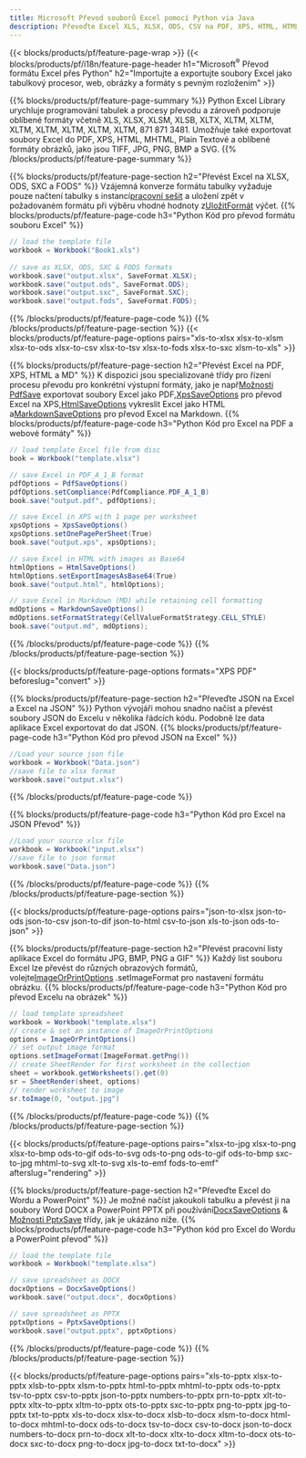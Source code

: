 ```yaml
---
title: Microsoft Převod souborů Excel pomocí Python via Java
description: Převeďte Excel XLS, XLSX, ODS, CSV na PDF, XPS, HTML, HTML, JPEG, JPEG, JPEG, 43 z mnoha dalších 0817 a 16 pouze populárních formátů 1 kód.
---
```

{{< blocks/products/pf/feature-page-wrap >}}
{{< blocks/products/pf/i18n/feature-page-header h1="Microsoft<sup>&reg;</sup> Převod formátu Excel přes Python" h2="Importujte a exportujte soubory Excel jako tabulkový procesor, web, obrázky a formáty s pevným rozložením" >}}

{{% blocks/products/pf/feature-page-summary %}}
Python Excel Library urychluje programování tabulek a procesy převodu a zároveň podporuje oblíbené formáty včetně XLS, XLSX, XLSM, XLSB, XLTX, XLTM, XLTM, XLTM, XLTM, XLTM, XLTM, XLTM, 871 871 3481. Umožňuje také exportovat soubory Excel do PDF, XPS, HTML, MHTML, Plain Textové a oblíbené formáty obrázků, jako jsou TIFF, JPG, PNG, BMP a SVG.
{{% /blocks/products/pf/feature-page-summary %}}

{{% blocks/products/pf/feature-page-section h2="Převést Excel na XLSX, ODS, SXC a FODS" %}}
 Vzájemná konverze formátu tabulky vyžaduje pouze načtení tabulky s instancí[pracovní sešit](https://reference.aspose.com/cells/python/asposecells.api/Workbook) a uložení zpět v požadovaném formátu při výběru vhodné hodnoty z[UložitFormát](https://reference.aspose.com/cells/python/asposecells.api/saveformat) výčet.
{{% blocks/products/pf/feature-page-code h3="Python Kód pro převod formátu souboru Excel" %}}

```cs
// load the template file
workbook = Workbook("Book1.xls")
  
// save as XLSX, ODS, SXC & FODS formats
workbook.save("output.xlsx", SaveFormat.XLSX);
workbook.save("output.ods", SaveFormat.ODS);
workbook.save("output.sxc", SaveFormat.SXC);
workbook.save("output.fods", SaveFormat.FODS);
```
{{% /blocks/products/pf/feature-page-code %}}
{{% /blocks/products/pf/feature-page-section %}}
{{< blocks/products/pf/feature-page-options pairs="xls-to-xlsx xlsx-to-xlsm xlsx-to-ods xlsx-to-csv xlsx-to-tsv xlsx-to-fods xlsx-to-sxc xlsm-to-xls" >}}


{{% blocks/products/pf/feature-page-section h2="Převést Excel na PDF, XPS, HTML a MD" %}}
 K dispozici jsou specializované třídy pro řízení procesu převodu pro konkrétní výstupní formáty, jako je např[Možnosti PdfSave](https://reference.aspose.com/cells/python/asposecells.api/PdfSaveOptions) exportovat soubory Excel jako PDF,[XpsSaveOptions](https://reference.aspose.com/cells/python/asposecells.api/XpsSaveOptions) pro převod Excel na XPS,[HtmlSaveOptions](https://reference.aspose.com/cells/python/asposecells.api/HtmlSaveOptions) vykreslit Excel jako HTML a[MarkdownSaveOptions](https://reference.aspose.com/cells/python/asposecells.api/MarkdownSaveOptions) pro převod Excel na Markdown.
{{% blocks/products/pf/feature-page-code h3="Python Kód pro Excel na PDF a webové formáty" %}}

```cs
// load template Excel file from disc
book = Workbook("template.xlsx")

// save Excel in PDF_A_1_B format
pdfOptions = PdfSaveOptions()
pdfOptions.setCompliance(PdfCompliance.PDF_A_1_B)
book.save("output.pdf", pdfOptions);

// save Excel in XPS with 1 page per worksheet
xpsOptions = XpsSaveOptions()
xpsOptions.setOnePagePerSheet(True)
book.save("output.xps", xpsOptions);

// save Excel in HTML with images as Base64
htmlOptions = HtmlSaveOptions()
htmlOptions.setExportImagesAsBase64(True)
book.save("output.html", htmlOptions);

// save Excel in Markdown (MD) while retaining cell formatting
mdOptions = MarkdownSaveOptions()
mdOptions.setFormatStrategy(CellValueFormatStrategy.CELL_STYLE)
book.save("output.md", mdOptions);
```
{{% /blocks/products/pf/feature-page-code %}}
{{% /blocks/products/pf/feature-page-section %}}

{{< blocks/products/pf/feature-page-options formats="XPS PDF" beforeslug="convert" >}}

{{% blocks/products/pf/feature-page-section h2="Převeďte JSON na Excel a Excel na JSON" %}}
Python vývojáři mohou snadno načíst a převést soubory JSON do Excelu v několika řádcích kódu. Podobně lze data aplikace Excel exportovat do dat JSON.
{{% blocks/products/pf/feature-page-code h3="Python Kód pro převod JSON na Excel" %}}
```cs
//Load your source json file
workbook = Workbook("Data.json")
//save file to xlsx format
workbook.save("output.xlsx")
```
{{% /blocks/products/pf/feature-page-code %}}

{{% blocks/products/pf/feature-page-code h3="Python Kód pro Excel na JSON Převod" %}}
```cs
//Load your source xlsx file
workbook = Workbook("input.xlsx")
//save file to json format
workbook.save("Data.json")
```
{{% /blocks/products/pf/feature-page-code %}}
{{% /blocks/products/pf/feature-page-section %}}

{{< blocks/products/pf/feature-page-options pairs="json-to-xlsx json-to-ods json-to-csv json-to-dif json-to-html csv-to-json xls-to-json ods-to-json" >}}

{{% blocks/products/pf/feature-page-section h2="Převést pracovní listy aplikace Excel do formátu JPG, BMP, PNG a GIF" %}}
 Každý list souboru Excel lze převést do různých obrazových formátů, volejte[ImageOrPrintOptions](https://reference.aspose.com/cells/python/asposecells.api/ImageOrPrintOptions) .setImageFormat pro nastavení formátu obrázku.
{{% blocks/products/pf/feature-page-code h3="Python Kód pro převod Excelu na obrázek" %}}
```cs
// load template spreadsheet
workbook = Workbook("template.xlsx")
// create & set an instance of ImageOrPrintOptions
options = ImageOrPrintOptions()
// set output image format
options.setImageFormat(ImageFormat.getPng())
// create SheetRender for first worksheet in the collection
sheet = workbook.getWorksheets().get(0)
sr = SheetRender(sheet, options)
// render worksheet to image
sr.toImage(0, "output.jpg")
```
{{% /blocks/products/pf/feature-page-code %}}
{{% /blocks/products/pf/feature-page-section %}}

{{< blocks/products/pf/feature-page-options pairs="xlsx-to-jpg xlsx-to-png xlsx-to-bmp ods-to-gif ods-to-svg ods-to-png ods-to-gif ods-to-bmp sxc-to-jpg mhtml-to-svg xlt-to-svg xls-to-emf fods-to-emf" afterslug="rendering" >}}

{{% blocks/products/pf/feature-page-section h2="Převeďte Excel do Wordu a PowerPoint" %}}
 Je možné načíst jakoukoli tabulku a převést ji na soubory Word DOCX a PowerPoint PPTX při používání[DocxSaveOptions](https://reference.aspose.com/cells/python/asposecells.api/DocxSaveOptions) & [Možnosti PptxSave](https://reference.aspose.com/cells/python/asposecells.api/PptxSaveOptions) třídy, jak je ukázáno níže.
{{% blocks/products/pf/feature-page-code h3="Python kód pro Excel do Wordu a PowerPoint převod" %}}
```cs
// load the template file
workbook = Workbook("template.xlsx")

// save spreadsheet as DOCX
docxOptions = DocxSaveOptions()
workbook.save("output.docx", docxOptions)

// save spreadsheet as PPTX
pptxOptions = PptxSaveOptions()
workbook.save("output.pptx", pptxOptions)
```
{{% /blocks/products/pf/feature-page-code %}}
{{% /blocks/products/pf/feature-page-section %}}

{{< blocks/products/pf/feature-page-options pairs="xls-to-pptx xlsx-to-pptx xlsb-to-pptx xlsm-to-pptx html-to-pptx mhtml-to-pptx ods-to-pptx tsv-to-pptx csv-to-pptx json-to-pptx numbers-to-pptx prn-to-pptx xlt-to-pptx xltx-to-pptx xltm-to-pptx ots-to-pptx sxc-to-pptx png-to-pptx jpg-to-pptx txt-to-pptx xls-to-docx xlsx-to-docx xlsb-to-docx xlsm-to-docx html-to-docx mhtml-to-docx ods-to-docx tsv-to-docx csv-to-docx json-to-docx numbers-to-docx prn-to-docx xlt-to-docx xltx-to-docx xltm-to-docx ots-to-docx sxc-to-docx png-to-docx jpg-to-docx txt-to-docx" >}}
